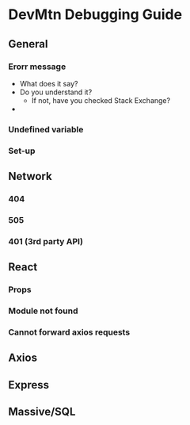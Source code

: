 # DevMtn Debugging Guide

## General

### Erorr message

* What does it say?
* Do you understand it?
  - If not, have you checked Stack Exchange?
* 

### Undefined variable
### Set-up

## Network

### 404
### 505
### 401 (3rd party API)

## React

### Props
### Module not found
### Cannot forward axios requests

## Axios

## Express

## Massive/SQL
